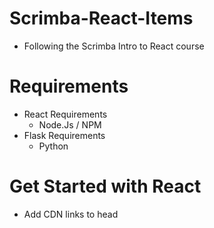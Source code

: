 # Scrimba-React-Items

- Following the Scrimba Intro to React course

# Requirements

- React Requirements
  - Node.Js / NPM
- Flask Requirements
  - Python

# Get Started with React

- Add CDN links to head 
